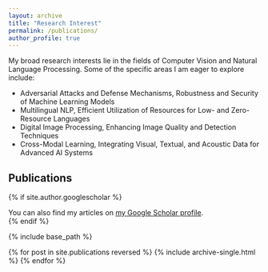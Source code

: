 ```yaml
---
layout: archive
title: "Research Interest"
permalink: /publications/
author_profile: true
---
```


My broad research interests lie in the fields of Computer Vision and Natural Language Processing. Some of the specific areas I am eager to explore include:
- Adversarial Attacks and Defense Mechanisms, Robustness and Security of Machine Learning Models
- Multilingual NLP, Efficient Utilization of Resources for Low- and Zero-Resource Languages
- Digital Image Processing, Enhancing Image Quality and Detection Techniques
- Cross-Modal Learning, Integrating Visual, Textual, and Acoustic Data for Advanced AI Systems

## Publications
{% if site.author.googlescholar %}
  <div class="wordwrap">You can also find my articles on <a href="https://scholar.google.com/citations?hl=en&authuser=1&user=HwhiMM8AAAAJ">my Google Scholar profile</a>.</div>
{% endif %}

{% include base_path %}

{% for post in site.publications reversed %}
  {% include archive-single.html %}
{% endfor %}

